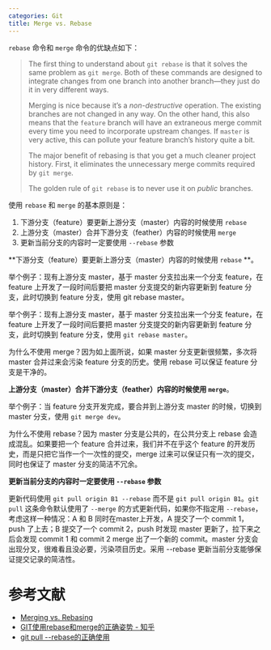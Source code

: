 ```yaml
---
categories: Git
title: Merge vs. Rebase
---
```


`rebase` 命令和 `merge` 命令的优缺点如下：

> The first thing to understand about `git rebase` is that it solves the same problem as `git merge`. Both of these commands are designed to integrate changes from one branch into another branch—they just do it in very different ways.
>
> Merging is nice because it’s a *non-destructive* operation. The existing branches are not changed in any way. On the other hand, this also means that the `feature` branch will have an extraneous merge commit every time you need to incorporate upstream changes. If `master` is very active, this can pollute your feature branch’s history quite a bit.
>
> The major benefit of rebasing is that you get a much cleaner project history. First, it eliminates the unnecessary merge commits required by `git merge`.
>
> The golden rule of `git rebase` is to never use it on *public* branches.

使用 `rebase` 和 `merge` 的基本原则是：

1. 下游分支（feature）要更新上游分支（master）内容的时候使用 `rebase`
2. 上游分支（master）合并下游分支（feather）内容的时候使用 `merge`
3. 更新当前分支的内容时一定要使用 `--rebase` 参数

**下游分支（feature）要更新上游分支（master）内容的时候使用 `rebase` **。

举个例子：现有上游分支 master，基于 master 分支拉出来一个分支 feature，在 feature 上开发了一段时间后要把 master 分支提交的新内容更新到 feature 分支，此时切换到 feature 分支，使用 git rebase master。

举个例子：现有上游分支 master，基于 master 分支拉出来一个分支 feature，在 feature 上开发了一段时间后要把 master 分支提交的新内容更新到 feature 分支，此时切换到 feature 分支，使用 `git rebase master`。

为什么不使用 merge？因为如上面所说，如果 master 分支更新很频繁，多次将 master 合并过来会污染 feature 分支的历史。使用 rebase 可以保证 feature 分支是干净的。

**上游分支（master）合并下游分支（feather）内容的时候使用 `merge`**。

举个例子：当 feature 分支开发完成，要合并到上游分支 master 的时候，切换到 master 分支，使用 `git merge dev`。

为什么不使用 rebase？因为 master 分支是公共的，在公共分支上 rebase 会造成混乱。如果要把一个 feature 合并过来，我们并不在乎这个 feature 的开发历史，而是只把它当作一个一次性的提交，merge 过来可以保证只有一次的提交，同时也保证了 master 分支的简洁不冗余。

**更新当前分支的内容时一定要使用 `--rebase` 参数**

更新代码使用 `git pull origin B1 --rebase` 而不是 `git pull origin B1`。`git pull` 这条命令默认使用了 `--merge` 的方式更新代码，如果你不指定用 `--rebase`，考虑这样一种情况：A 和 B 同时在master上开发，A 提交了一个 commit 1，push 了上去；B 提交了一个 commit 2，push 时发现 master 更新了，拉下来之后会发现 commit 1 和 commit 2 merge 出了一个新的 commit。master 分支会出现分叉，很难看且没必要，污染项目历史。采用 --rebase 更新当前分支能够保证提交记录的简洁性。

# 参考文献

- [Merging vs. Rebasing](https://www.atlassian.com/git/tutorials/merging-vs-rebasing)
- [GIT使用rebase和merge的正确姿势 - 知乎](https://zhuanlan.zhihu.com/p/34197548)
- [git pull --rebase的正确使用](https://juejin.cn/post/6844903895160881166)